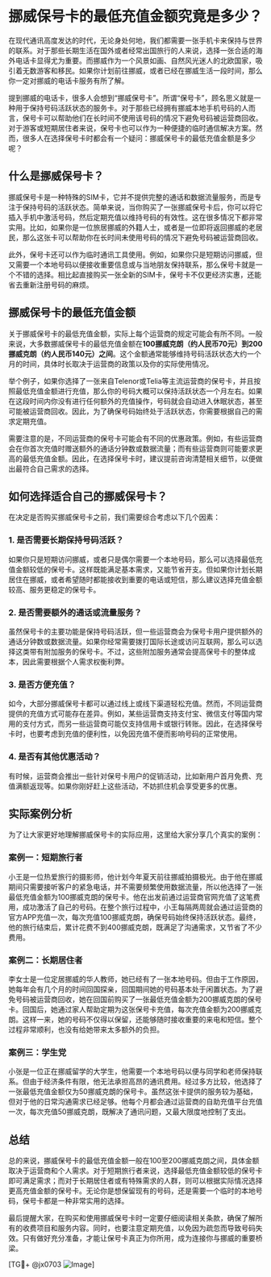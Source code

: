 # 挪威保号卡的最低充值金额究竟是多少？

在现代通讯高度发达的时代，无论身处何地，我们都需要一张手机卡来保持与世界的联系。对于那些长期生活在国外或者经常出国旅行的人来说，选择一张合适的海外电话卡显得尤为重要。而挪威作为一个风景如画、自然风光迷人的北欧国家，吸引着无数游客和移民。如果你计划前往挪威，或者已经在挪威生活一段时间，那么你一定对挪威的电话卡服务有所了解。

提到挪威的电话卡，很多人会想到“挪威保号卡”。所谓“保号卡”，顾名思义就是一种用于保持号码活跃状态的服务卡。对于那些已经拥有挪威本地手机号码的人而言，保号卡可以帮助他们在长时间不使用该号码的情况下避免号码被运营商回收。对于游客或短期居住者来说，保号卡也可以作为一种便捷的临时通信解决方案。然而，很多人在选择保号卡时都会有一个疑问：挪威保号卡的最低充值金额是多少呢？

## 什么是挪威保号卡？

挪威保号卡是一种特殊的SIM卡，它并不提供完整的通话和数据流量服务，而是专注于保持号码的活跃状态。简单来说，当你购买了一张挪威保号卡后，你可以将它插入手机中激活号码，然后定期充值以维持号码的有效性。这在很多情况下都非常实用。比如，如果你是一位旅居挪威的外籍人士，或者是一位即将返回挪威的老居民，那么这张卡可以帮助你在长时间未使用号码的情况下避免号码被运营商回收。

此外，保号卡还可以作为临时通讯工具使用。例如，如果你只是短期访问挪威，但又需要一个本地号码以便接收重要信息或与当地朋友保持联系，那么保号卡就是一个不错的选择。相比起直接购买一张全新的SIM卡，保号卡不仅更经济实惠，还能省去重新注册号码的麻烦。

## 挪威保号卡的最低充值金额

关于挪威保号卡的最低充值金额，实际上每个运营商的规定可能会有所不同。一般来说，大多数挪威保号卡的最低充值金额在**100挪威克朗（约人民币70元）到200挪威克朗（约人民币140元）之间**。这个金额通常能够维持号码活跃状态大约一个月的时间，具体时长取决于运营商的政策以及你的实际使用情况。

举个例子，如果你选择了一张来自Telenor或Telia等主流运营商的保号卡，并且按照最低充值金额进行充值，那么你的号码大概可以保持活跃状态一个月左右。如果在这段时间内你没有进行任何额外的充值操作，号码就会自动进入休眠状态，甚至可能被运营商回收。因此，为了确保号码始终处于活跃状态，你需要根据自己的需求定期充值。

需要注意的是，不同运营商的保号卡可能会有不同的优惠政策。例如，有些运营商会在你首次充值时赠送额外的通话分钟数或数据流量；而有些运营商则可能要求更高的最低充值金额。因此，在选择保号卡时，建议提前咨询清楚相关细节，以便做出最符合自己需求的选择。

## 如何选择适合自己的挪威保号卡？

在决定是否购买挪威保号卡之前，我们需要综合考虑以下几个因素：

### 1. 是否需要长期保持号码活跃？
如果你只是短期访问挪威，或者只是偶尔需要一个本地号码，那么可以选择最低充值金额较低的保号卡。这样既能满足基本需求，又能节省开支。但如果你计划长期居住在挪威，或者希望随时都能接收到重要的电话或短信，那么建议选择充值金额较高、服务更稳定的保号卡。

### 2. 是否需要额外的通话或流量服务？
虽然保号卡的主要功能是保持号码活跃，但一些运营商会为保号卡用户提供额外的通话分钟数或数据流量。如果你经常需要拨打国际长途或访问互联网，那么可以选择这类带有附加服务的保号卡。不过，这些附加服务通常会提高保号卡的整体成本，因此需要根据个人需求权衡利弊。

### 3. 是否方便充值？
如今，大部分挪威保号卡都可以通过线上或线下渠道轻松充值。然而，不同运营商提供的充值方式可能存在差异。例如，某些运营商支持支付宝、微信支付等国内常用的支付方式，而另一些运营商可能仅支持信用卡或银行转账。因此，在选择保号卡时，也要考虑到充值的便利性，以免因充值不便而影响号码的正常使用。

### 4. 是否有其他优惠活动？
有时候，运营商会推出一些针对保号卡用户的促销活动，比如新用户首月免费、充值满额返现等。如果你刚好赶上这些活动，不妨抓住机会享受更多的优惠。

## 实际案例分析

为了让大家更好地理解挪威保号卡的实际应用，这里给大家分享几个真实的案例：

### 案例一：短期旅行者
小王是一位热爱旅行的摄影师，他计划今年夏天前往挪威拍摄极光。由于他在挪威期间只需要接听客户的紧急电话，并不需要频繁使用数据流量，所以他选择了一张最低充值金额为100挪威克朗的保号卡。他在出发前通过运营商官网充值了这笔费用，成功激活了自己的号码。在整个旅行过程中，小王每隔两周就会通过运营商的官方APP充值一次，每次充值100挪威克朗，确保号码始终保持活跃状态。最终，他的旅行结束后，累计花费不到400挪威克朗，既满足了沟通需求，又节省了不少费用。

### 案例二：长期居住者
李女士是一位定居挪威的华人教师，她已经有了一张本地号码。但由于工作原因，她每年会有几个月的时间回国探亲，回国期间她的号码基本处于闲置状态。为了避免号码被运营商回收，她在回国前购买了一张最低充值金额为200挪威克朗的保号卡。回国后，她通过家人帮助定期为这张保号卡充值，每次充值金额为200挪威克朗。这样一来，她的号码不仅得以保留，还能够随时接收重要的来电和短信。整个过程非常顺利，也没有给她带来太多额外的负担。

### 案例三：学生党
小张是一位正在挪威留学的大学生，他需要一个本地号码以便与同学和老师保持联系。但由于经济条件有限，他无法承担高昂的通讯费用。经过多方比较，他选择了一张最低充值金额仅为50挪威克朗的保号卡。虽然这张卡提供的服务较为基础，但对于他的日常沟通需求已经足够。他每个月都会通过运营商的自助充值平台充值一次，每次充值50挪威克朗，既解决了通讯问题，又最大限度地控制了支出。

## 总结

总的来说，挪威保号卡的最低充值金额一般在100至200挪威克朗之间，具体金额取决于运营商和个人需求。对于短期旅行者来说，选择最低充值金额较低的保号卡即可满足需求；而对于长期居住者或有特殊需求的人群，则可以根据实际情况选择更高充值金额的保号卡。无论你是想保留现有的号码，还是需要一个临时的本地号码，保号卡都是一种非常实用的选择。

最后提醒大家，在购买和使用挪威保号卡时一定要仔细阅读相关条款，确保了解所有的收费项目和服务内容。同时，也要注意定期充值，以免因为疏忽而导致号码失效。只有做好充分准备，才能让保号卡真正为你所用，成为连接你与挪威的重要桥梁。

[TG💪+ @jx0703 ![Image](https://github.com/user-attachments/assets/dbca1d08-cadb-493c-b0ec-ad6f7a83f270)]